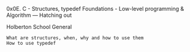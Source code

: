 0x0E. C - Structures, typedef
Foundations - Low-level programming & Algorithm ― Hatching out

Holberton School 
General

    What are structures, when, why and how to use them
    How to use typedef
